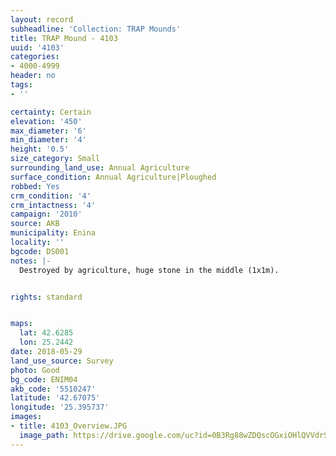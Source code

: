 ```yaml
---
layout: record
subheadline: 'Collection: TRAP Mounds'
title: TRAP Mound - 4103
uuid: '4103'
categories:
- 4000-4999
header: no
tags:
- ''

certainty: Certain
elevation: '450'
max_diameter: '6'
min_diameter: '4'
height: '0.5'
size_category: Small
surrounding_land_use: Annual Agriculture
surface_condition: Annual Agriculture|Ploughed
robbed: Yes
crm_condition: '4'
crm_intactness: '4'
campaign: '2010'
source: AKB
municipality: Enina
locality: ''
bgcode: DS001
notes: |-
  Destroyed by agriculture, huge stone in the middle (1x1m).


rights: standard


maps:
  lat: 42.6285
  lon: 25.2442
date: 2018-05-29
land_use_source: Survey
photo: Good
bg_code: ENIM04
akb_code: '5510247'
latitude: '42.67075'
longitude: '25.395737'
images:
- title: 4103_Overview.JPG
  image_path: https://drive.google.com/uc?id=0B3Rg88wZDQscOGxiOHlQVVdrSmc
---
```

